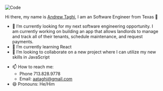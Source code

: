 <!--### Hi there 👋

**crzytaghi/crzytaghi** is a ✨ _special_ ✨ repository because its `README.md` (this file) appears on your GitHub profile.

Here are some ideas to get you started:
-->
![Code](https://images.unsplash.com/photo-1516905041604-7935af78f572?ixlib=rb-1.2.1&ixid=eyJhcHBfaWQiOjEyMDd9&auto=format&fit=crop&w=500&q=60)

Hi there, my name is [Andrew Taghi](https://crzytaghi.github.io/Developer-Portfolio/), I am an Software Engineer from Texas 🤠

- 🔭 I’m currently looking for my next software engineering opportunity. I am currently working on building an app that allows landlords to manage and track all of their tenants, schedule maintenance, and request payments.
- 🌱 I’m currently learning React
- 👯 I’m looking to collaborate on a new project where I can utilize my new skills in JavaScript
<!-- - 🤔 I’m looking for help with 
- 💬 Ask me about ... -->
- 📫 How to reach me: 
  - Phone 713.828.9778
  - Email: aataghi@gmail.com
- 😄 Pronouns: He/Him
<!-- - ⚡ Fun fact: -->

